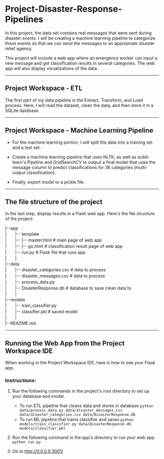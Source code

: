 # Project-Disaster-Response-Pipelines


In this project, the data set contains real messages that were sent during disaster events. I will be creating a machine learning pipeline to categorize these events so that we can send the messages to an appropriate disaster relief agency.

This project will include a web app where an emergency worker can input a new message and get classification results in several categories. The web app will also display visualizations of the data. 

---

## Project Workspace - ETL
The first part of my data pipeline is the Extract, Transform, and Load process. Here, I will read the dataset, clean the data, and then store it in a SQLite database. 

---

## Project Workspace - Machine Learning Pipeline

* For the machine learning portion, I will split the data into a training set and a test set. 

* Create a machine learning pipeline that uses NLTK, as well as scikit-learn's Pipeline and GridSearchCV to output a final model that uses the message column to predict classifications for 36 categories (multi-output classification). 

* Finally, export model to a pickle file. 
---

## The file structure of the project

In the last step, display results in a Flask web app. 
Here's the file structure of the project:

|--app <br>
|　　|-- template  <br>
|　　|-- |-- master.html  # main page of web app <br>
|　　|-- |-- go.html  # classification result page of web app <br>
|　　|-- run.py  # Flask file that runs app <br>
|　　| <br>
|--data <br>
|　　|-- disaster_categories.csv  # data to process <br>
|　　|-- disaster_messages.csv  # data to process <br>
|　　|-- process_data.py <br>
|　　|-- DisasterResponse.db   # database to save clean data to <br>
|　　|<br>
|--models <br>
|　　|-- train_classifier.py <br>
|　　|-- classifier.pkl  # saved model <br>
|　　|<br>
|--README.md <br>

---
## Running the Web App from the Project Workspace IDE

When working in the Project Workspace IDE, here is how to see your Flask app.
### Instructions:
1. Run the following commands in the project's root directory to set up your database and model.

    - To run ETL pipeline that cleans data and stores in database
        `python data/process_data.py data/disaster_messages.csv data/disaster_categories.csv data/DisasterResponse.db`
    - To run ML pipeline that trains classifier and saves
        `python models/train_classifier.py data/DisasterResponse.db models/classifier.pkl`

2. Run the following command in the app's directory to run your web app.
    `python run.py`

3. Go to http://0.0.0.0:3001/
